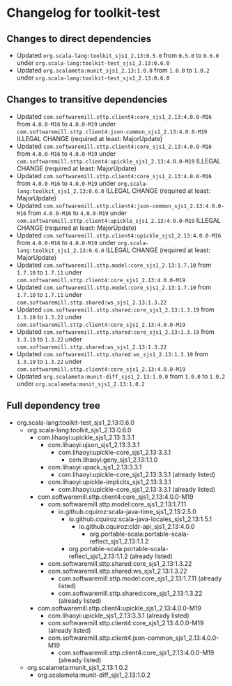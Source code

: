 # Changelog for toolkit-test

## Changes to direct dependencies
 - Updated `org.scala-lang:toolkit_sjs1_2.13:0.5.0` from `0.5.0` to `0.6.0` under `org.scala-lang:toolkit-test_sjs1_2.13:0.6.0`
 - Updated `org.scalameta:munit_sjs1_2.13:1.0.0` from `1.0.0` to `1.0.2` under `org.scala-lang:toolkit-test_sjs1_2.13:0.6.0`

## Changes to transitive dependencies
 - Updated `com.softwaremill.sttp.client4:core_sjs1_2.13:4.0.0-M16` from `4.0.0-M16` to `4.0.0-M19` under `com.softwaremill.sttp.client4:json-common_sjs1_2.13:4.0.0-M19` ILLEGAL CHANGE (required at least: MajorUpdate)
 - Updated `com.softwaremill.sttp.client4:core_sjs1_2.13:4.0.0-M16` from `4.0.0-M16` to `4.0.0-M19` under `com.softwaremill.sttp.client4:upickle_sjs1_2.13:4.0.0-M19` ILLEGAL CHANGE (required at least: MajorUpdate)
 - Updated `com.softwaremill.sttp.client4:core_sjs1_2.13:4.0.0-M16` from `4.0.0-M16` to `4.0.0-M19` under `org.scala-lang:toolkit_sjs1_2.13:0.6.0` ILLEGAL CHANGE (required at least: MajorUpdate)
 - Updated `com.softwaremill.sttp.client4:json-common_sjs1_2.13:4.0.0-M16` from `4.0.0-M16` to `4.0.0-M19` under `com.softwaremill.sttp.client4:upickle_sjs1_2.13:4.0.0-M19` ILLEGAL CHANGE (required at least: MajorUpdate)
 - Updated `com.softwaremill.sttp.client4:upickle_sjs1_2.13:4.0.0-M16` from `4.0.0-M16` to `4.0.0-M19` under `org.scala-lang:toolkit_sjs1_2.13:0.6.0` ILLEGAL CHANGE (required at least: MajorUpdate)
 - Updated `com.softwaremill.sttp.model:core_sjs1_2.13:1.7.10` from `1.7.10` to `1.7.11` under `com.softwaremill.sttp.client4:core_sjs1_2.13:4.0.0-M19`
 - Updated `com.softwaremill.sttp.model:core_sjs1_2.13:1.7.10` from `1.7.10` to `1.7.11` under `com.softwaremill.sttp.shared:ws_sjs1_2.13:1.3.22`
 - Updated `com.softwaremill.sttp.shared:core_sjs1_2.13:1.3.19` from `1.3.19` to `1.3.22` under `com.softwaremill.sttp.client4:core_sjs1_2.13:4.0.0-M19`
 - Updated `com.softwaremill.sttp.shared:core_sjs1_2.13:1.3.19` from `1.3.19` to `1.3.22` under `com.softwaremill.sttp.shared:ws_sjs1_2.13:1.3.22`
 - Updated `com.softwaremill.sttp.shared:ws_sjs1_2.13:1.3.19` from `1.3.19` to `1.3.22` under `com.softwaremill.sttp.client4:core_sjs1_2.13:4.0.0-M19`
 - Updated `org.scalameta:munit-diff_sjs1_2.13:1.0.0` from `1.0.0` to `1.0.2` under `org.scalameta:munit_sjs1_2.13:1.0.2`

## Full dependency tree

 - org.scala-lang:toolkit-test_sjs1_2.13:0.6.0
   - org.scala-lang:toolkit_sjs1_2.13:0.6.0
     - com.lihaoyi:upickle_sjs1_2.13:3.3.1
       - com.lihaoyi:ujson_sjs1_2.13:3.3.1
         - com.lihaoyi:upickle-core_sjs1_2.13:3.3.1
           - com.lihaoyi:geny_sjs1_2.13:1.1.0
       - com.lihaoyi:upack_sjs1_2.13:3.3.1
         - com.lihaoyi:upickle-core_sjs1_2.13:3.3.1 (already listed)
       - com.lihaoyi:upickle-implicits_sjs1_2.13:3.3.1
         - com.lihaoyi:upickle-core_sjs1_2.13:3.3.1 (already listed)
     - com.softwaremill.sttp.client4:core_sjs1_2.13:4.0.0-M19
       - com.softwaremill.sttp.model:core_sjs1_2.13:1.7.11
         - io.github.cquiroz:scala-java-time_sjs1_2.13:2.5.0
           - io.github.cquiroz:scala-java-locales_sjs1_2.13:1.5.1
             - io.github.cquiroz:cldr-api_sjs1_2.13:4.0.0
               - org.portable-scala:portable-scala-reflect_sjs1_2.13:1.1.2
           - org.portable-scala:portable-scala-reflect_sjs1_2.13:1.1.2 (already listed)
       - com.softwaremill.sttp.shared:core_sjs1_2.13:1.3.22
       - com.softwaremill.sttp.shared:ws_sjs1_2.13:1.3.22
         - com.softwaremill.sttp.model:core_sjs1_2.13:1.7.11 (already listed)
         - com.softwaremill.sttp.shared:core_sjs1_2.13:1.3.22 (already listed)
     - com.softwaremill.sttp.client4:upickle_sjs1_2.13:4.0.0-M19
       - com.lihaoyi:upickle_sjs1_2.13:3.3.1 (already listed)
       - com.softwaremill.sttp.client4:core_sjs1_2.13:4.0.0-M19 (already listed)
       - com.softwaremill.sttp.client4:json-common_sjs1_2.13:4.0.0-M19
         - com.softwaremill.sttp.client4:core_sjs1_2.13:4.0.0-M19 (already listed)
   - org.scalameta:munit_sjs1_2.13:1.0.2
     - org.scalameta:munit-diff_sjs1_2.13:1.0.2
